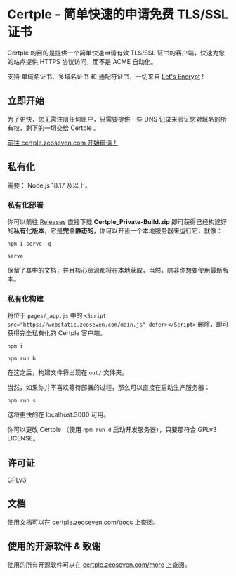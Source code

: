 # Certple - 简单快速的申请免费 TLS/SSL 证书

Certple 的目的是提供一个简单快速申请有效 TLS/SSL 证书的客户端，快速为您的站点提供 HTTPS 协议访问，而不是 ACME 自动化。

支持 单域名证书、多域名证书 和 通配符证书，一切来自 <a href="https://letsencrypt.org/">Let's Encrypt</a> !

## 立即开始

为了更快，您无需注册任何账户，只需要提供一些 DNS 记录来验证您对域名的所有权，剩下的一切交给 Certple 。

<a href="https://certple.zeoseven.com/home/#开始">前往 certple.zeoseven.com 开始申请！</a>

## 私有化

需要： Node.js 18.17 及以上。

### 私有化部署

你可以前往 <a href="https://github.com/zeoseven/certple/releases">Releases</a> 直接下载 **Certple_Private-Build.zip** 即可获得已经构建好的**私有化版本**，它是**完全静态的**，你可以开设一个本地服务器来运行它，就像：

```
npm i serve -g
```

```
serve
```

保留了其中的文档，并且核心资源都将在本地获取，当然，除非你想要使用最新版本。

### 私有化构建

将位于 `pages/_app.js` 中的 `<Script src="https://webstatic.zeoseven.com/main.js" defer></Script>` 删除，即可获得完全私有化的 Certple 客户端。

```
npm i
```

```
npm run b
```
在这之后，构建文件将出现在 `out/` 文件夹。

当然，如果你并不喜欢等待部署的过程，那么可以直接在启动生产服务器：
```
npm run s
```
这将更快的在 localhost:3000 可用。

你可以更改 Certple （使用 `npm run d` 启动开发服务器），只要那符合 GPLv3 LICENSE。

## 许可证

<a href="./LICENSE">GPLv3</a>

## 文档

使用文档可以在 <a href="https://certple.zeoseven.com/docs/">certple.zeoseven.com/docs</a> 上查阅。

## 使用的开源软件 & 致谢

使用的所有开源软件可以在 <a href="https://certple.zeoseven.com/more/">certple.zeoseven.com/more</a> 上查阅。

